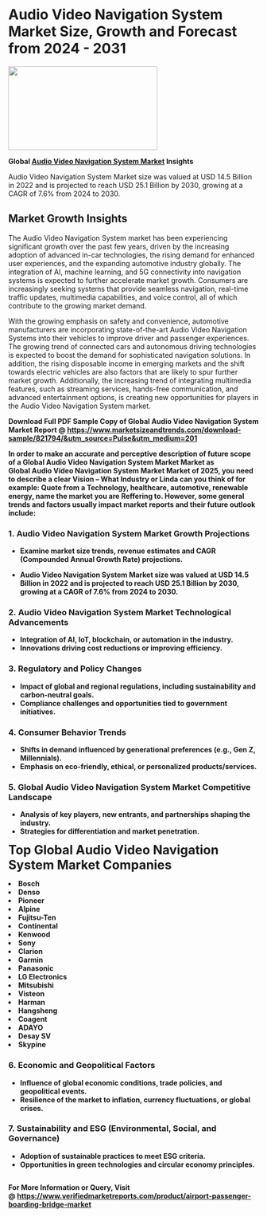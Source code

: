 <H1>Audio Video Navigation System Market Size, Growth and Forecast from 2024 - 2031</H1><img class="aligncenter size-medium wp-image-584254" src="https://thirdeyenews.in/wp-content/uploads/2024/09/Global-Market-Research-300x168.jpeg" alt="" width="300" height="168" /><p><strong>Global&nbsp;<a href="https://www.marketsizeandtrends.com/download-sample/821794/&amp;utm_source=Pulse&amp;utm_medium=201">Audio Video Navigation System Market</a> Insights</strong></p><p>Audio Video Navigation System Market size was valued at USD 14.5 Billion in 2022 and is projected to reach USD 25.1 Billion by 2030, growing at a CAGR of 7.6% from 2024 to 2030.</p><p><h2>Market Growth Insights</h2> <p>The Audio Video Navigation System market has been experiencing significant growth over the past few years, driven by the increasing adoption of advanced in-car technologies, the rising demand for enhanced user experiences, and the expanding automotive industry globally. The integration of AI, machine learning, and 5G connectivity into navigation systems is expected to further accelerate market growth. Consumers are increasingly seeking systems that provide seamless navigation, real-time traffic updates, multimedia capabilities, and voice control, all of which contribute to the growing market demand.</p> <p><strong></strong></p> <p>With the growing emphasis on safety and convenience, automotive manufacturers are incorporating state-of-the-art Audio Video Navigation Systems into their vehicles to improve driver and passenger experiences. The growing trend of connected cars and autonomous driving technologies is expected to boost the demand for sophisticated navigation solutions. In addition, the rising disposable income in emerging markets and the shift towards electric vehicles are also factors that are likely to spur further market growth. Additionally, the increasing trend of integrating multimedia features, such as streaming services, hands-free communication, and advanced entertainment options, is creating new opportunities for players in the Audio Video Navigation System market.</p> <p><strong></p><p><span class=""><strong>Download Full PDF Sample Copy of Global Audio Video Navigation System Market Report</strong> @ <a href="https://www.marketsizeandtrends.com/download-sample/821794/&amp;utm_source=Pulse&amp;utm_medium=201" target="_blank">https://www.marketsizeandtrends.com/download-sample/821794/&amp;utm_source=Pulse&amp;utm_medium=201</a></span></p><p>In order to make an accurate and perceptive description of future scope of a Global&nbsp;Audio Video Navigation System Market Market as Global&nbsp;Audio Video Navigation System Market Market of 2025, you need to describe a clear Vision &ndash; What Industry or Linda can you think of for example: Quote from a Technology, healthcare, automotive, renewable energy, name the market you are Reffering to. However, some general trends and factors usually impact market reports and their future outlook include:</p><h3>1.&nbsp;<strong>Audio Video Navigation System Market Growth Projections</strong></h3><ul><li>Examine market size trends, revenue estimates and CAGR (Compounded Annual Growth Rate) projections.</li><li><p>Audio Video Navigation System Market size was valued at USD 14.5 Billion in 2022 and is projected to reach USD 25.1 Billion by 2030, growing at a CAGR of 7.6% from 2024 to 2030.</p></li></ul><h3>2.&nbsp;<strong>Audio Video Navigation System Market Technological Advancements</strong></h3><ul><li>Integration of AI, IoT, blockchain, or automation in the industry.</li><li>Innovations driving cost reductions or improving efficiency.</li></ul><h3>3.&nbsp;<strong>Regulatory and Policy Changes</strong></h3><ul><li>Impact of global and regional regulations, including sustainability and carbon-neutral goals.</li><li>Compliance challenges and opportunities tied to government initiatives.</li></ul><h3>4.&nbsp;<strong>Consumer Behavior Trends</strong></h3><ul><li>Shifts in demand influenced by generational preferences (e.g., Gen Z, Millennials).</li><li>Emphasis on eco-friendly, ethical, or personalized products/services.</li></ul><h3>5.&nbsp;<strong>Global Audio Video Navigation System Market Competitive Landscape</strong></h3><ul><li>Analysis of key players, new entrants, and partnerships shaping the industry.</li><li>Strategies for differentiation and market penetration.</li></ul><p data-pm-slice="1 1 []"><span style="color: inherit; font-family: inherit; font-size: 25px;">Top Global Audio Video Navigation System Market Companies</span></p><div class="" data-test-id=""><p><li>Bosch</li><li> Denso</li><li> Pioneer</li><li> Alpine</li><li> Fujitsu-Ten</li><li> Continental</li><li> Kenwood</li><li> Sony</li><li> Clarion</li><li> Garmin</li><li> Panasonic</li><li> LG Electronics</li><li> Mitsubishi</li><li> Visteon</li><li> Harman</li><li> Hangsheng</li><li> Coagent</li><li> ADAYO</li><li> Desay SV</li><li> Skypine</li></p></div><h3>6.&nbsp;<strong>Economic and Geopolitical Factors</strong></h3><ul><li>Influence of global economic conditions, trade policies, and geopolitical events.</li><li>Resilience of the market to inflation, currency fluctuations, or global crises.</li></ul><h3>7.&nbsp;<strong>Sustainability and ESG (Environmental, Social, and Governance)</strong></h3><ul><li>Adoption of sustainable practices to meet ESG criteria.</li><li>Opportunities in green technologies and circular economy principles.</li></ul><h2><strong style="font-size: 14px;">For More Information or Query, Visit @&nbsp;</strong><a style="background-color: #ffffff; font-size: 14px;" href="https://www.marketsizeandtrends.com/report/audio-video-navigation-system-market/" target="_blank">https://www.verifiedmarketreports.com/product/airport-passenger-boarding-bridge-market</a></h2>
